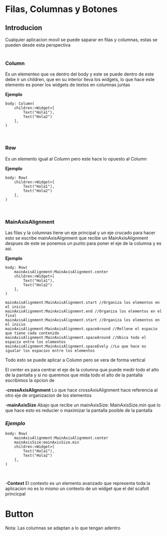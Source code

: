 # Filas, Columnas y Botones 

## **Introducion**

Cualquier aplicacion movil se puede saparar en filas y columnas, estas se pueden desde esta perspectiva
<br>
<br>

### **Column**

Es un elementeo que va dentro del body y este se puede dentro de este debe ir un children, que en su interior lleva los widgets, lo que hace este elemento es poner los widgets de textos en columnas juntas 

**Ejemplo**

    body: Column(
        children:<Widget>[
            Text("Hola1"),
            Text("Hola2")
        ],
    )
<br>

### **Row**

Es un elemento igual al Column pero este hace lo opuesto al Column
    
**Ejemplo**

    body: Row(
        children:<Widget>[
            Text("Hola1"),
            Text("Hola2")
        ],
    )
<br>

### **MainAxisAlignment**

Las filas y la columnas tiene un eje principal y un eje crucado para hacer esto se escribe mainAxisAlignment que recibe un MainAxisAlignment despues de este se ponemos un punto para poner el eje de la columna y es asi.

**Ejemplo**

    body: Row(
        mainAxisAlignment:MainAxisAlignment.center 
        children:<Widget>[
            Text("Hola1"),
            Text("Hola2")
        ],
    )

    mainAxisAlignment:MainAxisAlignment.start //Organiza los elementos en el inicio
    mainAxisAlignment:MainAxisAlignment.end //Organiza los elementos en el final
    mainAxisAlignment:MainAxisAlignment.start //Organiza los elementos en el inicio
    mainAxisAlignment:MainAxisAlignment.spaceAround //Rellene el espacio que tiene cada contenido
    mainAxisAlignment:MainAxisAlignment.spaceAround //Ubica todo el espacio entre los elementos 
    mainAxisAlignment:MainAxisAlignment.spaceEvely //Lo que hace es igualar los espacios entre los elementos

Todo esto se puede aplicar a Column pero se vera de forma vertical

El center es para centrar el eje de la columna que puede medir todo el alto de la pantalla y si no queremos que mida todo el alto de la pantalla escribimos la opcion de 
<br>

-**crossAxisAlignment**
    Lo que hace crossAxisAlignment hace referencia al otro eje de organizacion de los elementos
<br>

-**mainAxisSize** 
Abajo que recibe un mainAxisSize: MainAxisSize.min que lo que hace esto es reducier o maximizar la pantalla posible de la pantalla
    
### *Ejemplo*

    body: Row(
        mainAxisAlignment:MainAxisAlignment.center 
        mainAxisSize:mainAxisSize.min
        children:<Widget>[
            Text("Hola1"),
            Text("Hola2")
        ],
    )
<br>

-**Context**
El contexto es un elemento avanzado que representa toda la aplicacion no es lo mismo un contexto de un widget que el del scafolt princicpal 

# Button
    
Nota: Las columnas se adaptan a lo que tengan adentro

